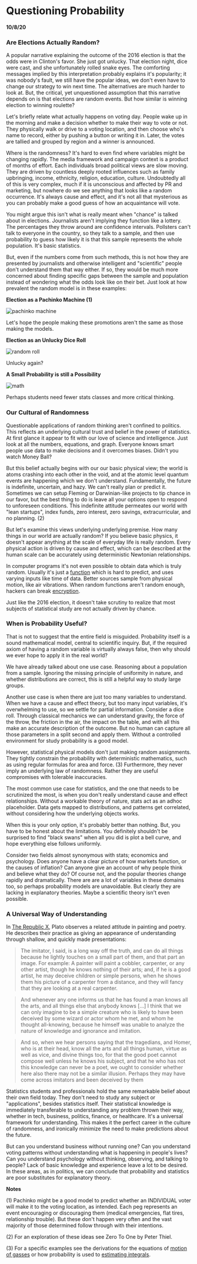 Questioning Probability
=======================

**10/8/20**

### Are Elections Actually Random?

A popular narrative explaining the outcome of the 2016 election is that the odds were in Clinton's favor.
She just got unlucky.
That election night, dice were cast, and she unfortunately rolled snake eyes.
The comforting messages implied by this interpretation probably explains it's popularity;
it was nobody's fault, 
we still have the popular ideas,
we don't even have to change our strategy to win next time.
The alternatives are much harder to look at.
But, the critical, yet unquestioned assumption that this narrative
depends on is that elections are random events.
But how similar is winning election to winning roulette?

Let's briefly relate what actually happens on voting day.
People wake up in the morning and make a decision whether to make their way to vote or not.
They physically walk or drive to a voting location, and then choose who's name to record, either by pushing a button or writing it in.
Later, the votes are tallied and grouped by region and a winner is announced.

Where is the randomness?
It's hard to even find where variables might be changing rapidly.
The media framework and campaign context is a product of months of effort.
Each individuals broad political views are slow moving.
They are driven by countless deeply rooted influences such as family upbringing, income, ethnicity, religion, education, culture.
Undoubtedly all of this is very complex, much if it is unconscious and affected by PR and marketing,
 but nowhere do we see anything that looks like a random occurrence.
It's always cause and effect, and it's not all that mysterious as you can probably make a good guess of how
an acquaintance will vote.

You might argue this isn't what is really meant when "chance" is talked about in elections.
Journalists aren't implying they function like a lottery.
The percentages they throw around are confidence intervals.
Pollsters can't talk to everyone in the country, so they talk to a
sample, and then use probability to guess how likely it is that
this sample represents the whole population.
It's basic statistics.

But, even if the numbers come from such methods,
this is not how they are presented by journalists and
otherwise intelligent and "scientific" people don't understand them that way either.
If so, they would be much more concerned about finding specific gaps between the sample and population
instead of wondering what the odds look like on their bet.
Just look at how prevalent the random model is in these examples: 

**Election as a Pachinko Machine (1)**

![pachinko machine](pachinko.png)

Let's hope the people making these promotions
aren't the same as those making the models.

**Election as an Unlucky Dice Roll**

![random roll](random_roll.png)

Unlucky again?

**A Small Probability is still a Possibility**

![math](math.png)

Perhaps students need fewer stats classes and more critical thinking.

### Our Cultural of Randomness

Questionable applications of random thinking aren't confined to politics.
This reflects an underlying cultural trust and belief in the power of statistics.
At first glance it appear to fit with our love of science and intelligence.
Just look at all the numbers, equations, and graph.
Everyone knows smart people use data to make decisions and
it overcomes biases.
Didn't you watch Money Ball?
 
But this belief actually begins with our our basic physical view;
the world is atoms crashing into each other in the void,
and at the atomic level quantum events are happening which we don't understand.
Fundamentally, the  future is indefinite, uncertain, and hazy.
We can't really plan or predict it.
Sometimes we can setup Fleming or Darwinian-like projects to tip chance
in our favor,
but the best thing to do is leave all your options open to respond to unforeseen conditions.
This indefinite attitude permeates our world with "lean startups",
index funds, zero interest, zero savings, extracurricular, and no planning. (2)

But let's examine this views underlying underlying premise.
How many things in our world are actually random?
If you believe basic physics, it doesn't appear anything at the scale of everyday life is really random.
Every physical action is driven by cause and effect, which can be described
at the human scale can be accurately using deterministic Newtonian relationships.

In computer programs it's not even possible to obtain data which is truly random.
Usually it's just a [function][5] which is hard to predict, and uses varying
inputs like time of data.
Better sources sample from physical motion, like air vibrations.
When random functions aren't random enough,
hackers can break [encryption][1].

Just like the 2016 election, it doesn't take scrutiny to realize that most subjects of statistical study
are not actually driven by chance.

### When is Probability Useful?

That is not to suggest that the entire field is misguided.
Probability itself is a sound mathematical model, central
to scientific inquiry.
But, if the required axiom of having a random variable
is virtually always false, then why should we ever hope to apply it 
in the real world?

We have already talked about one use case.
Reasoning about a population from a sample.
Ignoring the missing principle of uniformity in nature, and whether
distributions are correct, this is still a helpful way to study 
large groups.

Another use case is when there are just too many variables to understand.
When we have a cause and effect theory, but too many input variables,
it's overwhelming to use, so we settle for partial information.
Consider a dice roll.
Through classical mechanics we can understand gravity, the force of the throw, the friction in the air,
the impact on the table, 
and with all this make an accurate description of the outcome.
But no human can capture all those parameters in a split second and apply them.
Without a controlled environment for study probability is a good model.

However, statistical physical models don't just making random assignments.
They tightly constrain the probability with deterministic mathematics,
such as using regular formulas for area and force. (3)
Furthermore, they never imply an underlying law of randomness.
Rather they are useful compromises with tolerable inaccuracies.

The most common use case for statistics,
and the one that needs to be scrutinized the most, 
is when you don't really
understand cause and effect relationships.
Without a workable theory of nature, stats act as an adhoc placeholder.
Data gets mapped to distributions, and patterns get correlated,
without considering how the underlying objects works.

When this is your only option, it's probably better than nothing.
But, you have to be honest about the limitations. 
You definitely shouldn't be surprised to find "black swans"
when all you did is plot a bell curve,
and hope everything else follows uniformly.

Consider two fields almost synonymous with stats; economics and psychology.
Does anyone have a clear picture of how markets function,
or the causes of inflation?
Can anyone give an account of why people think and believe what they do?
Of course not, and the popular theories change rapidly and dramatically.
There are are a lot of variables in these domains
too, so perhaps probability models are unavoidable.
But clearly they are lacking in explanatory theories.
Maybe a scientific theory isn't even possible.

### A Universal Way of Understanding

In [The Republic X][4], Plato observes a related attitude in painting and poetry. 
He describes their practice as giving an appearance of understanding through shallow, and quickly made presentations:

> The imitator, I said, is a long way off the truth, and can do all things because he lightly touches on a small part of them, and that part an image.
> For example: A painter will paint a cobbler, carpenter, or any other artist, though he knows nothing of their arts; and, if he is a good artist, he may deceive children or simple persons, when he shows them his picture of a carpenter from a distance, and they will fancy that they are looking at a real carpenter. 

>  And whenever any one informs us that he has found a man knows all the arts, and all things else that anybody knows [...] I think that we can only imagine to be a simple creature who is likely to have been deceived by some wizard or actor whom he met, and whom he thought all-knowing, because he himself was unable to analyze the nature of knowledge and ignorance and imitation. 

> And so, when we hear persons saying that the tragedians, and Homer, who is at their head, know all the arts and all things human, virtue as well as vice, and divine things too, for that the good poet cannot compose well unless he knows his subject, and that he who has not this knowledge can never be a poet, we ought to consider whether here also there may not be a similar illusion. Perhaps they may have come across imitators and been deceived by them

Statistics students and professionals hold the same remarkable belief about their own field today.
They don't need to study any subject or "applications", besides statistics itself.
Their statistical knowledge is immediately transferable to
understanding any problem thrown their way, whether in tech, business, politics, finance, or healthcare.
It's a universal framework for understanding.
This makes it the perfect career in the culture of randomness, and ironically
minimize the need to make predictions about the future.

But can you understand business without running one?
Can you understand voting patterns without understanding what
is happening in people's lives?
Can you understand psychology without thinking, observing, and talking to people?
Lack of basic knowledge and experience leave a lot to be desired.
In these areas, as in politics, we can conclude that probability and statistics are poor substitutes
for explanatory theory.

**Notes**

(1) Pachinko might be a good model to predict whether an INDIVIDUAL voter will make it to the voting
location, as intended. Each peg represents an event encouraging or discouraging them (medical emergencies, flat tires, relationship trouble).
But these don't happen very often and the vast majority of those determined follow through with their intentions.

(2) For an exploration of these ideas see Zero To One by Peter Thiel.

(3) For a specific examples see the derivations for the equations of [motion of gasses][3]
or how probability is used to [estimating integrals][2].

[1]: https://en.wikipedia.org/wiki/Random_number_generator_attack
[2]: https://en.wikipedia.org/wiki/Monte_Carlo_method
[3]: https://en.wikipedia.org/wiki/Kinetic_theory_of_gases
[4]: http://classics.mit.edu/Plato/republic.11.x.html
[5]: https://en.wikipedia.org/wiki/Pseudorandom_number_generator

